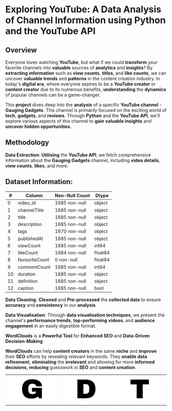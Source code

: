 # Exploring YouTube: A Data Analysis of Channel Information using Python and the YouTube API


## Overview


Everyone loves watching **YouTube**, but what if we could **transform** your favorite channels into **valuable** sources of **analytics** and **insights**? By **extracting information** such as **view counts**, **titles**, and **like counts**, we can uncover **valuable trends** and **patterns** in the content creation industry. In today's **digital era**, where everyone aspires to be a **YouTube creator** or **content creator** due to its numerous benefits, **understanding** the **dynamics** of popular channels can be a game-changer.

This **project** dives deep into the **analysis** of a specific **YouTube channel** - **Gauging Gadgets**. This channel is primarily focused on the exciting world of **tech**, **gadgets**, and **reviews**. Through **Python** and the **YouTube API**, we'll explore various aspects of this channel to **gain valuable insights** and **uncover hidden opportunities**.

## Methodology

**Data Extraction**: **Utilising** the **YouTube API**, we fetch comprehensive information about the **Gauging Gadgets** channel, including **video details**, **view counts**, **likes**, and more.

## Dataset Information:

|   #   | Column          | Non-Null Count  | Dtype     |
|-------|-----------------|------------------|-----------|
|   0   | video_id        | 1685 non-null   | object    |
|   1   | channelTitle    | 1685 non-null   | object    |
|   2   | title           | 1685 non-null   | object    |
|   3   | description     | 1685 non-null   | object    |
|   4   | tags            | 1670 non-null   | object    |
|   5   | publishedAt     | 1685 non-null   | object    |
|   6   | viewCount       | 1685 non-null   | int64     |
|   7   | likeCount       | 1684 non-null   | float64   |
|   8   | favouriteCount  | 0 non-null      | float64   |
|   9   | commentCount    | 1685 non-null   | int64     |
|  10   | duration        | 1685 non-null   | object    |
|  11   | definition      | 1685 non-null   | object    |
|  12   | caption         | 1685 non-null   | bool      |


**Data Cleaning**: **Cleaned** and **Pre-processed** the **collected data** to ensure **accuracy** and **consistency** in our **analysis**.

**Data Visualisation**: Through **data visualisation techniques**, we present the channel's **performance trends**, **top-performing videos**, and **audience engagement** in an easily digestible format.

**WordClouds** is a **Powerful Tool** for **Enhanced SEO** and **Data-Driven** **Decision-Making**

**WordClouds** can help **content creators** in the same **niche** and **improve** their **SEO** efforts by revealing relevant keywords. They **enable data refinement**, **eliminating** the **irrelevant** and allowing for more **informed decisions**, **reducing** guesswork in **SEO** and **content creation**.

<table>
  <tr>
    <td><img src="Gletter.png" alt="1st Image" width="300"/></td>
    <td><img src="Dletter.png" alt="2nd Image" width="300"/></td>
    <td><img src="T.png" alt="3rd Image" width="300"/></td>
  </tr>
</table>
